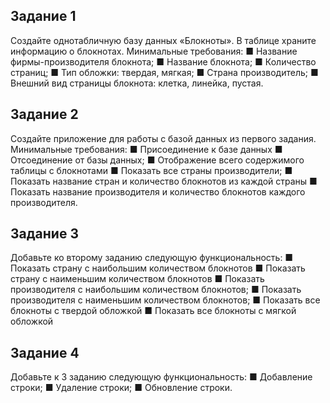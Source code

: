 ## Задание 1
Создайте однотабличную базу данных «Блокноты».
В таблице храните информацию о блокнотах. Минимальные требования:
■ Название фирмы-производителя блокнота;
■ Название блокнота;
■ Количество страниц;
■ Тип обложки: твердая, мягкая;
■ Страна производитель;
■ Внешний вид страницы блокнота: клетка, линейка,
пустая.


## Задание 2
Создайте приложение для работы с базой данных из первого задания. Минимальные требования:
■ Присоединение к базе данных
■ Отсоединение от базы данных;
■ Отображение всего содержимого таблицы с блокнотами
■ Показать все страны производители;
■ Показать название стран и количество блокнотов из каждой страны
■ Показать название производителя и количество блокнотов каждого производителя.

## Задание 3
Добавьте ко второму заданию следующую функциональность:
■ Показать страну с наибольшим количеством блокнотов
■ Показать страну с наименьшим количеством блокнотов
■ Показать производителя с наибольшим количеством блокнотов;
■ Показать производителя с наименьшим количеством блокнотов;
■  Показать все блокноты с твердой обложкой
■  Показать все блокноты с мягкой обложкой

## Задание 4
Добавьте к 3 заданию следующую функциональность:
■ Добавление строки;
■ Удаление строки;
■ Обновление строки.
